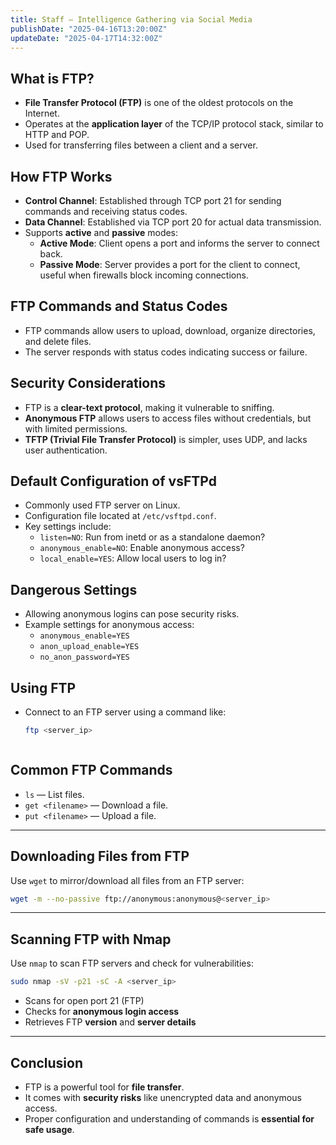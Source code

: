 ```yaml
---
title: Staff – Intelligence Gathering via Social Media
publishDate: "2025-04-16T13:20:00Z"
updateDate: "2025-04-17T14:32:00Z"
---
```


## What is FTP?
- **File Transfer Protocol (FTP)** is one of the oldest protocols on the Internet.
- Operates at the **application layer** of the TCP/IP protocol stack, similar to HTTP and POP.
- Used for transferring files between a client and a server.

## How FTP Works
- **Control Channel**: Established through TCP port 21 for sending commands and receiving status codes.
- **Data Channel**: Established via TCP port 20 for actual data transmission.
- Supports **active** and **passive** modes:
  - **Active Mode**: Client opens a port and informs the server to connect back.
  - **Passive Mode**: Server provides a port for the client to connect, useful when firewalls block incoming connections.

## FTP Commands and Status Codes
- FTP commands allow users to upload, download, organize directories, and delete files.
- The server responds with status codes indicating success or failure.

## Security Considerations
- FTP is a **clear-text protocol**, making it vulnerable to sniffing.
- **Anonymous FTP** allows users to access files without credentials, but with limited permissions.
- **TFTP (Trivial File Transfer Protocol)** is simpler, uses UDP, and lacks user authentication.

## Default Configuration of vsFTPd
- Commonly used FTP server on Linux.
- Configuration file located at `/etc/vsftpd.conf`.
- Key settings include:
  - `listen=NO`: Run from inetd or as a standalone daemon?
  - `anonymous_enable=NO`: Enable anonymous access?
  - `local_enable=YES`: Allow local users to log in?

## Dangerous Settings
- Allowing anonymous logins can pose security risks.
- Example settings for anonymous access:
  - `anonymous_enable=YES`
  - `anon_upload_enable=YES`
  - `no_anon_password=YES`

## Using FTP
- Connect to an FTP server using a command like:
  ```bash
  ftp <server_ip>



##  Common FTP Commands

- `ls` — List files.
- `get <filename>` — Download a file.
- `put <filename>` — Upload a file.

---

## Downloading Files from FTP

Use `wget` to mirror/download all files from an FTP server:

```bash
wget -m --no-passive ftp://anonymous:anonymous@<server_ip>
```

---

## Scanning FTP with Nmap

Use `nmap` to scan FTP servers and check for vulnerabilities:

```bash
sudo nmap -sV -p21 -sC -A <server_ip>
```

- Scans for open port 21 (FTP)
- Checks for **anonymous login access**
- Retrieves FTP **version** and **server details**

---

##  Conclusion

- FTP is a powerful tool for **file transfer**.
- It comes with **security risks** like unencrypted data and anonymous access.
- Proper configuration and understanding of commands is **essential for safe usage**.